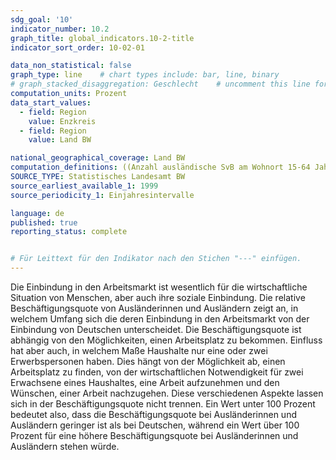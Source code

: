 ```yaml
---
sdg_goal: '10'
indicator_number: 10.2
graph_title: global_indicators.10-2-title 
indicator_sort_order: 10-02-01

data_non_statistical: false
graph_type: line    # chart types include: bar, line, binary
# graph_stacked_disaggregation: Geschlecht    # uncomment this line for stacked bars. eplace "Geschlecht" with the field of aggregation.
computation_units: Prozent
data_start_values:
  - field: Region
    value: Enzkreis
  - field: Region
    value: Land BW

national_geographical_coverage: Land BW
computation_definitions: ((Anzahl ausländische SvB am Wohnort 15-64 Jahre) / (Anzahl Ausländerinnen und Ausländer 15-64 Jahre insgesamt)) / ((Anzahl SvB am Wohnort 15-64 Jahre))
SOURCE_TYPE: Statistisches Landesamt BW
source_earliest_available_1: 1999
source_periodicity_1: Einjahresintervalle

language: de   
published: true
reporting_status: complete


# Für Leittext für den Indikator nach den Stichen "---" einfügen.
---
```


Die Einbindung in den Arbeitsmarkt ist wesentlich für die wirtschaftliche Situation von Menschen, aber auch ihre soziale Einbindung. Die relative Beschäftigungsquote von Ausländerinnen und Ausländern zeigt an, in welchem Umfang sich die deren Einbindung in den Arbeitsmarkt von der Einbindung von Deutschen unterscheidet.
Die Beschäftigungsquote ist abhängig von den Möglichkeiten, einen Arbeitsplatz zu bekommen. Einfluss hat aber auch, in welchem Maße Haushalte nur eine oder zwei Erwerbspersonen haben. Dies hängt von der Möglichkeit ab, einen Arbeitsplatz zu finden, von der wirtschaftlichen Notwendigkeit für zwei Erwachsene eines Haushaltes, eine Arbeit aufzunehmen und den Wünschen, einer Arbeit nachzugehen. Diese verschiedenen Aspekte lassen sich in der Beschäftigungsquote nicht trennen.
Ein Wert unter 100 Prozent bedeutet also, dass die Beschäftigungsquote bei Ausländerinnen und Ausländern geringer ist als bei Deutschen, während ein Wert über 100 Prozent für eine höhere Beschäftigungsquote bei Ausländerinnen und Ausländern stehen würde.